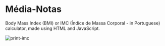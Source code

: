# Média-Notas
Body Mass Index (BMI) or IMC (Índice de Massa Corporal - in Portuguese) calculator, made using HTML and JavaScript.<br>

![print-imc](https://github.com/user-attachments/assets/de4bea8e-64da-473f-820c-7d071ac0dee3)

